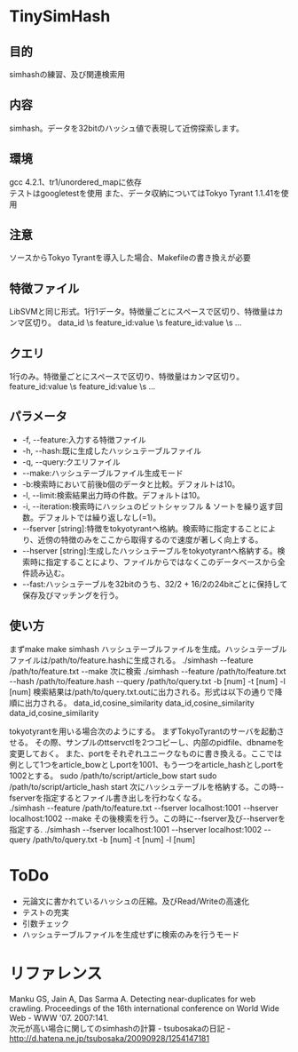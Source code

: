 # TinySimHash  

## 目的

simhashの練習、及び関連検索用

## 内容
simhash。データを32bitのハッシュ値で表現して近傍探索します。

## 環境

gcc 4.2.1、tr1/unordered\_mapに依存  
テストはgoogletestを使用
また、データ収納についてはTokyo Tyrant 1.1.41を使用

## 注意
ソースからTokyo Tyrantを導入した場合、Makefileの書き換えが必要

## 特徴ファイル

LibSVMと同じ形式。1行1データ。特徴量ごとにスペースで区切り、特徴量はカンマ区切り。
	data_id \s feature_id:value \s feature_id:value \s ...

## クエリ

1行のみ。特徴量ごとにスペースで区切り、特徴量はカンマ区切り。
	feature_id:value \s feature_id:value \s ...

## パラメータ

* -f, --feature:入力する特徴ファイル  
* -h, --hash:既に生成したハッシュテーブルファイル   
* -q, --query:クエリファイル
* --make:ハッシュテーブルファイル生成モード  
* -b:検索時において前後b個のデータと比較。デフォルトは10。  
* -l, --limit:検索結果出力時の件数。デフォルトは10。
* -i, --iteration:検索時にハッシュのビットシャッフル & ソートを繰り返す回数。デフォルトでは繰り返しなし(=1)。  
* --fserver [string]:特徴をtokyotyrantへ格納。検索時に指定することにより、近傍の特徴のみをここから取得するので速度が著しく向上する。
* --hserver [string]:生成したハッシュテーブルをtokyotyrantへ格納する。検索時に指定することにより、ファイルからではなくこのデータベースから全件読み込む。
* --fast:ハッシュテーブルを32bitのうち、32/2 + 16/2の24bitごとに保持して保存及びマッチングを行う。

## 使い方

まずmake
	make simhash
ハッシュテーブルファイルを生成。ハッシュテーブルファイルは/path/to/feature.hashに生成される。
	./simhash --feature /path/to/feature.txt --make
次に検索
	./simhash --feature /path/to/feature.txt --hash /path/to/feature.hash --query /path/to/query.txt -b [num] -t [num] -l [num]
検索結果は/path/to/query.txt.outに出力される。形式は以下の通りで降順に出力される。
	data_id,cosine_similarity
	data_id,cosine_similarity
	data_id,cosine_similarity

tokyotyrantを用いる場合次のようにする。
まずTokyoTyrantのサーバを起動させる。
その際、サンプルのttservctlを2つコピーし、内部のpidfile、dbnameを変更しておく。
また、portをそれぞれユニークなものに書き換える。ここでは例として1つをarticle\_bowとしportを1001、もう一つをarticle\_hashとしportを1002とする。
	sudo /path/to/script/article_bow start
	sudo /path/to/script/article_hash start
次にハッシュテーブルを格納する。この時--fserverを指定するとファイル書き出しを行わなくなる。  
	./simhash --feature /path/to/feature.txt --fserver localhost:1001 --hserver localhost:1002 --make
その後検索を行う。この時に--fserver及び--hserverを指定する.
	./simhash --fserver localhost:1001 --hserver localhost:1002 --query /path/to/query.txt -b [num] -t [num] -l [num]
	

# ToDo

* 元論文に書かれているハッシュの圧縮。及びRead/Writeの高速化
* テストの充実
* 引数チェック
* ハッシュテーブルファイルを生成せずに検索のみを行うモード

# リファレンス
Manku GS, Jain A, Das Sarma A.
Detecting near-duplicates for web crawling.
Proceedings of the 16th international conference on World Wide Web - WWW '07. 2007:141.  
次元が高い場合に関してのsimhashの計算 - tsubosakaの日記 - http://d.hatena.ne.jp/tsubosaka/20090928/1254147181
